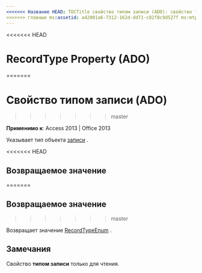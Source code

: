 ```yaml
---
<<<<<<< Название HEAD: TOCTitle свойство типом записи (ADO): свойство типом записи (ADO) === название: свойство типом записи (ADO) TOCTitle: свойство типом записи (ADO)
>>>>>>> главные ms:assetid: a42001a6-7312-162d-dd71-c82f8c9d527f ms:mtpsurl: https://msdn.microsoft.com/library/JJ249762(v=office.15) ms:contentKeyID: 48546806 ms.date: 09/18/2015 mtps_version: v=office.15
---
```


<<<<<<< HEAD
# <a name="recordtype-property-ado"></a>RecordType Property (ADO)
=======
# <a name="recordtype-property-ado"></a>Свойство типом записи (ADO)
>>>>>>> master


**Применимо к**: Access 2013 | Office 2013

Указывает тип объекта [записи](record-object-ado.md) .

<<<<<<< HEAD
## <a name="return-value"></a>Возвращаемое значение
=======
## <a name="return-value"></a>Возвращаемое значение
>>>>>>> master

Возвращает значение [RecordTypeEnum](recordtypeenum.md) .

## <a name="remarks"></a>Замечания

Свойство **типом записи** только для чтения.

